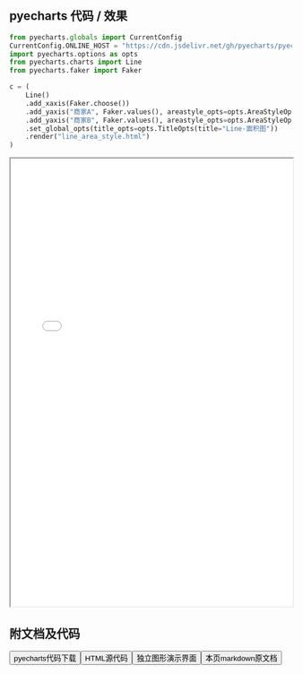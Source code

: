 
## pyecharts 代码 / 效果

```python
from pyecharts.globals import CurrentConfig
CurrentConfig.ONLINE_HOST = "https://cdn.jsdelivr.net/gh/pyecharts/pyecharts-assets@latest/assets/"
import pyecharts.options as opts
from pyecharts.charts import Line
from pyecharts.faker import Faker

c = (
    Line()
    .add_xaxis(Faker.choose())
    .add_yaxis("商家A", Faker.values(), areastyle_opts=opts.AreaStyleOpts(opacity=0.5))
    .add_yaxis("商家B", Faker.values(), areastyle_opts=opts.AreaStyleOpts(opacity=0.5))
    .set_global_opts(title_opts=opts.TitleOpts(title="Line-面积图"))
    .render("line_area_style.html")
)
```

<iframe width="100%" height="800px" src="/pyecharts/Line/line_area_style.html"></iframe>

## 附文档及代码

<a href="https://cdn.jsdelivr.net/gh/wfy-belief/python/docs/pyecharts/Line/line_area_style.py"><button class="mybutton">pyecharts代码下载</button></a><a href="https://cdn.jsdelivr.net/gh/wfy-belief/python/docs/pyecharts/Line/line_area_style.html"><button class="mybutton">HTML源代码</button></a><a href="https://python.wfyblog.cn/pyecharts/Line/line_area_style.html"><button class="mybutton">独立图形演示界面</button></a><a href="https://cdn.jsdelivr.net/gh/wfy-belief/python/docs/pyecharts/Line/line_area_style.md"><button class="mybutton">本页markdown原文档</button></a>